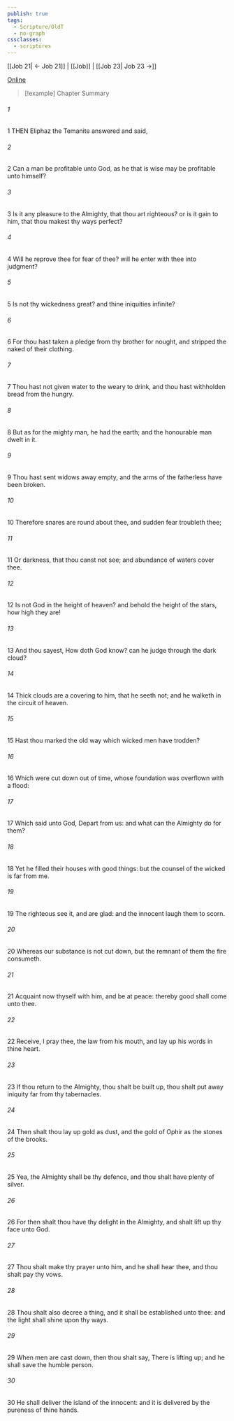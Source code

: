 ```yaml
---
publish: true
tags:
  - Scripture/OldT
  - no-graph
cssclasses:
  - scriptures
---
```

[[Job 21| ← Job 21]] | [[Job]] | [[Job 23| Job 23 →]]

[Online](https://churchofjesuschrist.org/study/scriptures/ot/job/22?lang=eng)

>[!example] Chapter Summary
>
###### 1
1 THEN Eliphaz the Temanite answered and said,
###### 2
2 Can a man be profitable unto God, as he that is wise may be profitable unto himself?
###### 3
3 Is it any pleasure to the Almighty, that thou art righteous?  or is it gain to him, that thou makest thy ways perfect?
###### 4
4 Will he reprove thee for fear of thee?  will he enter with thee into judgment?
###### 5
5 Is not thy wickedness great?  and thine iniquities infinite?
###### 6
6 For thou hast taken a pledge from thy brother for nought, and stripped the naked of their clothing.
###### 7
7 Thou hast not given water to the weary to drink, and thou hast withholden bread from the hungry.
###### 8
8 But as for the mighty man, he had the earth; and the honourable man dwelt in it.
###### 9
9 Thou hast sent widows away empty, and the arms of the fatherless have been broken.
###### 10
10 Therefore snares are round about thee, and sudden fear troubleth thee;
###### 11
11 Or darkness, that thou canst not see; and abundance of waters cover thee.
###### 12
12 Is not God in the height of heaven?  and behold the height of the stars, how high they are!
###### 13
13 And thou sayest, How doth God know?  can he judge through the dark cloud?
###### 14
14 Thick clouds are a covering to him, that he seeth not; and he walketh in the circuit of heaven.
###### 15
15 Hast thou marked the old way which wicked men have trodden?
###### 16
16 Which were cut down out of time, whose foundation was overflown with a flood:
###### 17
17 Which said unto God, Depart from us: and what can the Almighty do for them?
###### 18
18 Yet he filled their houses with good things: but the counsel of the wicked is far from me.
###### 19
19 The righteous see it, and are glad: and the innocent laugh them to scorn.
###### 20
20 Whereas our substance is not cut down, but the remnant of them the fire consumeth.
###### 21
21 Acquaint now thyself with him, and be at peace: thereby good shall come unto thee.
###### 22
22 Receive, I pray thee, the law from his mouth, and lay up his words in thine heart.
###### 23
23 If thou return to the Almighty, thou shalt be built up, thou shalt put away iniquity far from thy tabernacles.
###### 24
24 Then shalt thou lay up gold as dust, and the gold of Ophir as the stones of the brooks.
###### 25
25 Yea, the Almighty shall be thy defence, and thou shalt have plenty of silver.
###### 26
26 For then shalt thou have thy delight in the Almighty, and shalt lift up thy face unto God.
###### 27
27 Thou shalt make thy prayer unto him, and he shall hear thee, and thou shalt pay thy vows.
###### 28
28 Thou shalt also decree a thing, and it shall be established unto thee: and the light shall shine upon thy ways.
###### 29
29 When men are cast down, then thou shalt say, There is lifting up; and he shall save the humble person.
###### 30
30 He shall deliver the island of the innocent: and it is delivered by the pureness of thine hands.



